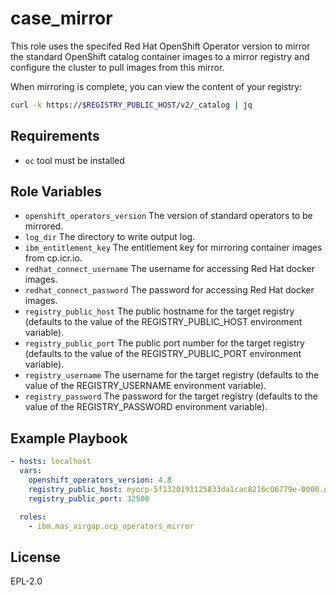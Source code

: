 case_mirror
===========
This role uses the specifed Red Hat OpenShift Operator version to mirror the standard OpenShift catalog container images to a mirror registry and configure the cluster to pull images from this mirror.

When mirroring is complete, you can view the content of your registry:

```bash
curl -k https://$REGISTRY_PUBLIC_HOST/v2/_catalog | jq
```

Requirements
------------
- `oc` tool must be installed


Role Variables
--------------

- `openshift_operators_version` The version of standard operators to be mirrored.
- `log_dir` The directory to write output log.
- `ibm_entitlement_key` The entitlement key for mirroring container images from cp.icr.io.
- `redhat_connect_username` The username for accessing Red Hat docker images.
- `redhat_connect_password` The password for accessing Red Hat docker images.
- `registry_public_host` The public hostname for the target registry (defaults to the value of the REGISTRY_PUBLIC_HOST environment variable).
- `registry_public_port` The public port number for the target registry (defaults to the value of the REGISTRY_PUBLIC_PORT environment variable).
- `registry_username` The username for the target registry (defaults to the value of the REGISTRY_USERNAME environment variable).
- `registry_password` The password for the target registry (defaults to the value of the REGISTRY_PASSWORD environment variable).


Example Playbook
----------------

```yaml
- hosts: localhost
  vars:
    openshift_operators_version: 4.8
    registry_public_host: myocp-5f1320191125833da1cac8216c06779e-0000.us-south.containers.appdomain.cloud
    registry_public_port: 32500

  roles:
    - ibm.mas_airgap.ocp_operators_mirror
```


License
-------

EPL-2.0
